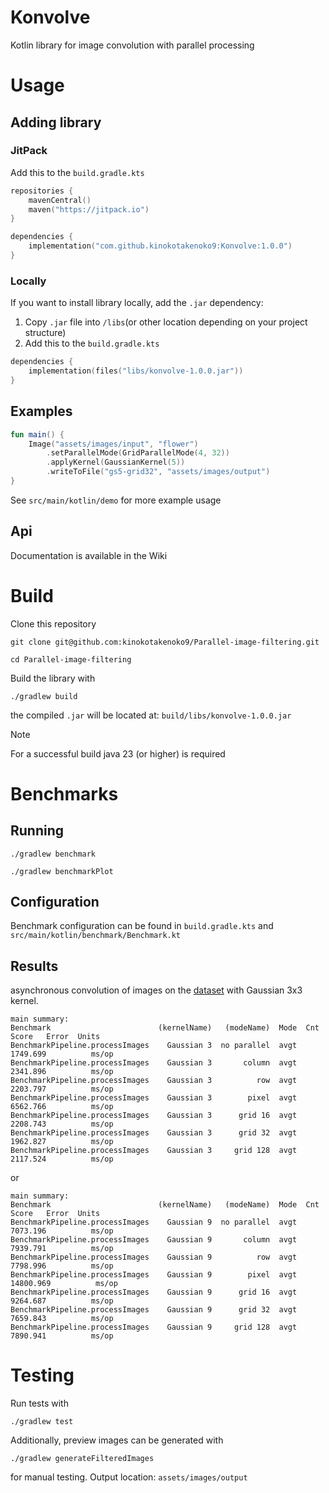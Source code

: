 # Konvolve 
Kotlin library for image convolution with parallel processing

# Usage

## Adding library

### JitPack

Add this to the `build.gradle.kts`
```kotlin
repositories {
    mavenCentral()
    maven("https://jitpack.io")
}

dependencies {
    implementation("com.github.kinokotakenoko9:Konvolve:1.0.0")
}
```
### Locally 
If you want to install library locally, add the `.jar` dependency:
1. Copy `.jar` file into `/libs`(or other location depending on your project structure)
2. Add this to the `build.gradle.kts` 
```kotlin
dependencies {
    implementation(files("libs/konvolve-1.0.0.jar"))
}
```

## Examples
```kotlin
fun main() {
    Image("assets/images/input", "flower")
        .setParallelMode(GridParallelMode(4, 32))
        .applyKernel(GaussianKernel(5))
        .writeToFile("gs5-grid32", "assets/images/output")
}

```
See `src/main/kotlin/demo` for more example usage

## Api
Documentation is available in the Wiki

# Build
Clone this repository
```
git clone git@github.com:kinokotakenoko9/Parallel-image-filtering.git
```
```
cd Parallel-image-filtering
```
Build the library with
```
./gradlew build
``` 
the compiled `.jar` will be located at: `build/libs/konvolve-1.0.0.jar`
> [!NOTE]
> For a successful build java 23 (or higher) is required
# Benchmarks

## Running
```
./gradlew benchmark
```
```
./gradlew benchmarkPlot
```

## Configuration
Benchmark configuration can be found in `build.gradle.kts` and `src/main/kotlin/benchmark/Benchmark.kt`

## Results 

asynchronous convolution of images on the [dataset](https://data.mendeley.com/datasets/sp4g8h7v8k/1) with Gaussian 3x3 kernel.
```
main summary:
Benchmark                        (kernelName)   (modeName)  Mode  Cnt     Score   Error  Units
BenchmarkPipeline.processImages    Gaussian 3  no parallel  avgt       1749.699          ms/op
BenchmarkPipeline.processImages    Gaussian 3       column  avgt       2341.896          ms/op
BenchmarkPipeline.processImages    Gaussian 3          row  avgt       2203.797          ms/op
BenchmarkPipeline.processImages    Gaussian 3        pixel  avgt       6562.766          ms/op
BenchmarkPipeline.processImages    Gaussian 3      grid 16  avgt       2208.743          ms/op
BenchmarkPipeline.processImages    Gaussian 3      grid 32  avgt       1962.827          ms/op
BenchmarkPipeline.processImages    Gaussian 3     grid 128  avgt       2117.524          ms/op
```

or 

```
main summary:
Benchmark                        (kernelName)   (modeName)  Mode  Cnt      Score   Error  Units
BenchmarkPipeline.processImages    Gaussian 9  no parallel  avgt        7073.196          ms/op
BenchmarkPipeline.processImages    Gaussian 9       column  avgt        7939.791          ms/op
BenchmarkPipeline.processImages    Gaussian 9          row  avgt        7798.996          ms/op
BenchmarkPipeline.processImages    Gaussian 9        pixel  avgt       14800.969          ms/op
BenchmarkPipeline.processImages    Gaussian 9      grid 16  avgt        9264.687          ms/op
BenchmarkPipeline.processImages    Gaussian 9      grid 32  avgt        7659.843          ms/op
BenchmarkPipeline.processImages    Gaussian 9     grid 128  avgt        7890.941          ms/op
```


# Testing

Run tests with 
```
./gradlew test
```

Additionally, preview images can be generated with 
```
./gradlew generateFilteredImages
```
for manual testing. Output location: `assets/images/output`
